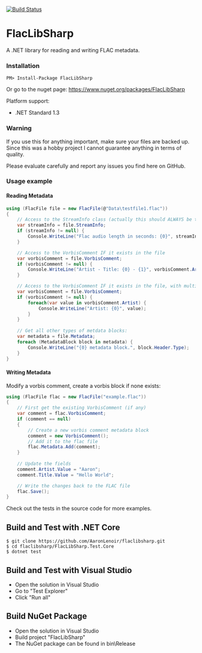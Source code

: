 [![Build Status](https://travis-ci.org/AaronLenoir/flaclibsharp.svg?branch=master)](https://travis-ci.org/AaronLenoir/flaclibsharp)

# FlacLibSharp

A .NET library for reading and writing FLAC metadata.

### Installation

    PM> Install-Package FlacLibSharp

Or go to the nuget page: https://www.nuget.org/packages/FlacLibSharp

Platform support:

* .NET Standard 1.3

### Warning

If you use this for anything important, make sure your files are backed up. Since this was a hobby project I cannot guarantee anything in terms of quality.

Please evaluate carefully and report any issues you find here on GitHub.

### Usage example

#### Reading Metadata

```csharp
using (FlacFile file = new FlacFile(@"Data\testfile1.flac"))
{
    // Access to the StreamInfo class (actually this should ALWAYS be there ...)
    var streamInfo = file.StreamInfo;
    if (streamInfo != null) {
        Console.WriteLine("Flac audio length in seconds: {0}", streamInfo.Duration);
    }

    // Access to the VorbisComment IF it exists in the file
    var vorbisComment = file.VorbisComment;
    if (vorbisComment != null) {
        Console.WriteLine("Artist - Title: {0} - {1}", vorbisComment.Artist.Value, vorbisComment.Title.Value);
    }

    // Access to the VorbisComment IF it exists in the file, with multiple values for a single field
    var vorbisComment = file.VorbisComment;
    if (vorbisComment != null) {
        foreach(var value in vorbisComment.Artist) {
            Console.WriteLine("Artist: {0}", value);
        }
    }
    
    // Get all other types of metdata blocks:
    var metadata = file.Metadata;
    foreach (MetadataBlock block in metadata) {
        Console.WriteLine("{0} metadata block.", block.Header.Type);
    }
}
```

#### Writing Metadata

Modify a vorbis comment, create a vorbis block if none exists:

```csharp
using (FlacFile flac = new FlacFile("example.flac"))
{
    // First get the existing VorbisComment (if any)
    var comment = flac.VorbisComment;
    if (comment == null)
    {
        // Create a new vorbis comment metadata block
        comment = new VorbisComment();
        // Add it to the flac file
        flac.Metadata.Add(comment);
    }
    
    // Update the fields
    comment.Artist.Value = "Aaron";
    comment.Title.Value = "Hello World";

    // Write the changes back to the FLAC file
    flac.Save();
}
```

Check out the tests in the source code for more examples.

## Build and Test with .NET Core

    $ git clone https://github.com/AaronLenoir/flaclibsharp.git
    $ cd flaclibsharp/FlacLibSharp.Test.Core
    $ dotnet test

## Build and Test with Visual Studio

* Open the solution in Visual Studio
* Go to "Test Explorer"
* Click "Run all"

## Build NuGet Package

* Open the solution in Visual Studio
* Build project "FlacLibSharp"
* The NuGet package can be found in bin\Release
